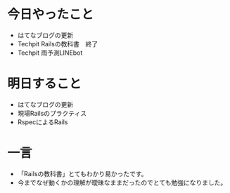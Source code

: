 # 今日やったこと
- はてなブログの更新
- Techpit Railsの教科書　終了
- Techpit 雨予測LINEbot

# 明日すること
- はてなブログの更新
- 現場Railsのプラクティス
- RspecによるRails

# 一言
- 「Railsの教科書」とてもわかり易かったです。
- 今までなぜ動くかの理解が曖昧なままだったのでとても勉強になりました。
